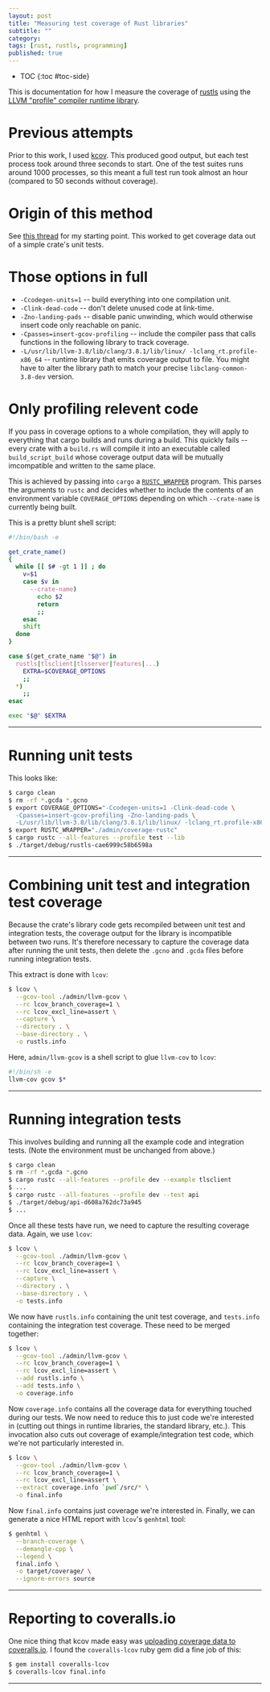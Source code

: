 ```yaml
---
layout: post
title: "Measuring test coverage of Rust libraries"
subtitle: ""
category: 
tags: [rust, rustls, programming]
published: true
---
```


* TOC
{:toc #toc-side}

This is documentation for how I measure the coverage of [rustls][rustls] using the [LLVM "profile" compiler runtime library][compilerrt].

# Previous attempts

Prior to this work, I used [kcov][kcov].  This produced good output, but each test process took around three seconds to start.
One of the test suites runs around 1000 processes, so this meant a full test run took almost an hour (compared to 50 seconds without coverage).

# Origin of this method

See [this thread][kennytm] for my starting point.  This worked to get coverage data out of a simple crate's unit tests.

# Those options in full

  * `-Ccodegen-units=1` -- build everything into one compilation unit.
  * `-Clink-dead-code` -- don't delete unused code at link-time.
  * `-Zno-landing-pads` -- disable panic unwinding, which would otherwise insert code only reachable on panic.
  * `-Cpasses=insert-gcov-profiling` -- include the compiler pass that calls functions in the following library to track coverage.
  * `-L/usr/lib/llvm-3.8/lib/clang/3.8.1/lib/linux/ -lclang_rt.profile-x86_64` -- runtime library that emits coverage output to file.  You might have to alter the library path to match your precise `libclang-common-3.8-dev` version.

# Only profiling relevent code

If you pass in coverage options to a whole compilation, they will apply to everything that cargo builds and
runs during a build.  This quickly fails -- every crate with a `build.rs` will compile it into an executable
called `build_script_build` whose coverage output data will be mutually imcompatible and written to the same place.

This is achieved by passing into `cargo` a [`RUSTC_WRAPPER`][cargoenv] program.  This parses the arguments
to `rustc` and decides whether to include the contents of an environment variable `COVERAGE_OPTIONS` depending
on which `--crate-name` is currently being built.

This is a pretty blunt shell script:

```bash
#!/bin/bash -e

get_crate_name()
{
  while [[ $# -gt 1 ]] ; do
    v=$1
    case $v in
      --crate-name)
        echo $2
        return
        ;;
    esac
    shift
  done
}

case $(get_crate_name "$@") in
  rustls|tlsclient|tlsserver|features|...)
    EXTRA=$COVERAGE_OPTIONS
    ;;
  *)
    ;;
esac

exec "$@" $EXTRA
```

-----

# Running unit tests

This looks like:

```bash
$ cargo clean
$ rm -rf *.gcda *.gcno
$ export COVERAGE_OPTIONS="-Ccodegen-units=1 -Clink-dead-code \
  -Cpasses=insert-gcov-profiling -Zno-landing-pads \
  -L/usr/lib/llvm-3.8/lib/clang/3.8.1/lib/linux/ -lclang_rt.profile-x86_64"
$ export RUSTC_WRAPPER="./admin/coverage-rustc"
$ cargo rustc --all-features --profile test --lib
$ ./target/debug/rustls-cae6999c58b6598a
```

-----

# Combining unit test and integration test coverage

Because the crate's library code gets recompiled between unit test and integration tests, the coverage output for the library
is incompatible between two runs.  It's therefore necessary to capture the coverage data after running the unit tests,
then delete the `.gcno` and `.gcda` files before running integration tests.

This extract is done with `lcov`:

```bash
$ lcov \
  --gcov-tool ./admin/llvm-gcov \
  --rc lcov_branch_coverage=1 \
  --rc lcov_excl_line=assert \
  --capture \
  --directory . \
  --base-directory . \
  -o rustls.info
```

Here, `admin/llvm-gcov` is a shell script to glue `llvm-cov` to `lcov`:

```bash
#!/bin/sh -e
llvm-cov gcov $*
```

-----

# Running integration tests

This involves building and running all the example code and integration tests.
(Note the environment must be unchanged from above.)

```bash
$ cargo clean
$ rm -rf *.gcda *.gcno
$ cargo rustc --all-features --profile dev --example tlsclient
$ ...
$ cargo rustc --all-features --profile dev --test api
$ ./target/debug/api-d608a762dc73a945
$ ...
```

Once all these tests have run, we need to capture the resulting coverage data.  Again, we use `lcov`:

```bash
$ lcov \
  --gcov-tool ./admin/llvm-gcov \
  --rc lcov_branch_coverage=1 \
  --rc lcov_excl_line=assert \
  --capture \
  --directory . \
  --base-directory . \
  -o tests.info
```

We now have `rustls.info` containing the unit test coverage, and `tests.info` containing the integration
test coverage.  These need to be merged together:

```bash
$ lcov \
  --gcov-tool ./admin/llvm-gcov \
  --rc lcov_branch_coverage=1 \
  --rc lcov_excl_line=assert \
  --add rustls.info \
  --add tests.info \
  -o coverage.info
```

Now `coverage.info` contains all the coverage data for everything touched during our tests.  We now need
to reduce this to just code we're interested in (cutting out things in runtime libraries, the standard library, etc.).
This invocation also cuts out coverage of example/integration test code, which we're not particularly interested in.

```bash
$ lcov \
  --gcov-tool ./admin/llvm-gcov \
  --rc lcov_branch_coverage=1 \
  --rc lcov_excl_line=assert \
  --extract coverage.info `pwd`/src/* \
  -o final.info
```

Now `final.info` contains just coverage we're interested in.  Finally, we can generate a nice HTML report
with `lcov`'s `genhtml` tool:

```bash
$ genhtml \
  --branch-coverage \
  --demangle-cpp \
  --legend \
  final.info \
  -o target/coverage/ \
  --ignore-errors source
```

-----

# Reporting to coveralls.io

One nice thing that kcov made easy was [uploading coverage data to coveralls.io][coveralls].  I found the `coveralls-lcov`
ruby gem did a fine job of this:

```bash
$ gem install coveralls-lcov
$ coveralls-lcov final.info
```

-----

[rustls]: https://github.com/ctz/rustls
[kcov]: https://github.com/SimonKagstrom/kcov
[compilerrt]: https://compiler-rt.llvm.org/
[kennytm]: https://users.rust-lang.org/t/howto-generating-a-branch-coverage-report/8524/2
[cargoenv]: https://github.com/rust-lang/cargo/blob/master/src/doc/environment-variables.md
[coveralls]: https://coveralls.io/github/ctz/rustls
